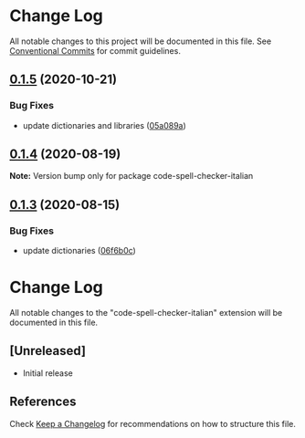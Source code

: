 # Change Log

All notable changes to this project will be documented in this file.
See [Conventional Commits](https://conventionalcommits.org) for commit guidelines.

## [0.1.5](https://github.com/streetsidesoftware/vscode-cspell-dict-extensions/compare/code-spell-checker-italian@0.1.4...code-spell-checker-italian@0.1.5) (2020-10-21)


### Bug Fixes

* update dictionaries and libraries ([05a089a](https://github.com/streetsidesoftware/vscode-cspell-dict-extensions/commit/05a089add3e0e3606ac1604df1539adfb272461f))





## [0.1.4](https://github.com/streetsidesoftware/vscode-cspell-dict-extensions/compare/code-spell-checker-italian@0.1.3...code-spell-checker-italian@0.1.4) (2020-08-19)

**Note:** Version bump only for package code-spell-checker-italian





## [0.1.3](https://github.com/streetsidesoftware/vscode-cspell-dict-extensions/compare/code-spell-checker-italian@0.1.2...code-spell-checker-italian@0.1.3) (2020-08-15)


### Bug Fixes

* update dictionaries ([06f6b0c](https://github.com/streetsidesoftware/vscode-cspell-dict-extensions/commit/06f6b0cd9c011d55de841aa75591422a18d8a8f6))





# Change Log
All notable changes to the "code-spell-checker-italian" extension will be documented in this file.

## [Unreleased]
- Initial release

## References
Check [Keep a Changelog](http://keepachangelog.com/) for recommendations on how to structure this file.

